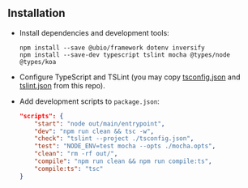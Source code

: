 ## Installation

- Install dependencies and development tools:

    ```
    npm install --save @ubio/framework dotenv inversify
    npm install --save-dev typescript tslint mocha @types/node @types/koa
    ```

- Configure TypeScript and TSLint (you may copy [tsconfig.json](tsconfig.json) and [tslint.json](tslint.json) from this repo).

- Add development scripts to `package.json`:

    ```json
    "scripts": {
        "start": "node out/main/entrypoint",
        "dev": "npm run clean && tsc -w",
        "check": "tslint --project ./tsconfig.json",
        "test": "NODE_ENV=test mocha --opts ./mocha.opts",
        "clean": "rm -rf out/",
        "compile": "npm run clean && npm run compile:ts",
        "compile:ts": "tsc"
    }
    ```

